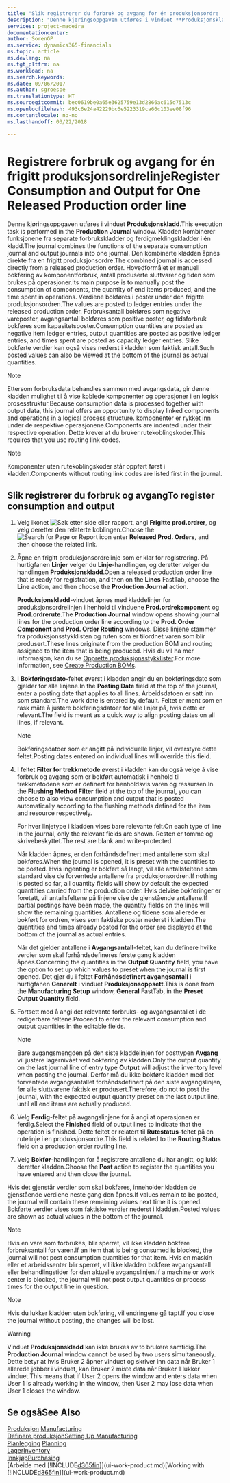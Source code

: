 ```yaml
---
title: "Slik registrerer du forbruk og avgang for én produksjonsordre | Microsoft-dokumentasjon"
description: "Denne kjøringsoppgaven utføres i vinduet **Produksjonskladd**. Kladden kombinerer funksjonene fra separate forbrukskladder og ferdigmeldingskladder i én kladd. Den kombinerte kladden åpnes direkte fra en frigitt produksjonsordre. Hovedformålet er manuell bokføring av komponentforbruk, antall produserte sluttvarer og tiden som brukes på operasjoner."
services: project-madeira
documentationcenter: 
author: SorenGP
ms.service: dynamics365-financials
ms.topic: article
ms.devlang: na
ms.tgt_pltfrm: na
ms.workload: na
ms.search.keywords: 
ms.date: 09/06/2017
ms.author: sgroespe
ms.translationtype: HT
ms.sourcegitcommit: bec0619be0a65e3625759e13d2866ac615d7513c
ms.openlocfilehash: 493c6e24a42229bc6e5223319ca66c103ee08f96
ms.contentlocale: nb-no
ms.lasthandoff: 03/22/2018

---
```

# <a name="register-consumption-and-output-for-one-released-production-order-line"></a><span data-ttu-id="430d6-106">Registrere forbruk og avgang for én frigitt produksjonsordrelinje</span><span class="sxs-lookup"><span data-stu-id="430d6-106">Register Consumption and Output for One Released Production order line</span></span>
<span data-ttu-id="430d6-107">Denne kjøringsoppgaven utføres i vinduet **Produksjonskladd**.</span><span class="sxs-lookup"><span data-stu-id="430d6-107">This execution task is performed in the **Production Journal** window.</span></span> <span data-ttu-id="430d6-108">Kladden kombinerer funksjonene fra separate forbrukskladder og ferdigmeldingskladder i én kladd.</span><span class="sxs-lookup"><span data-stu-id="430d6-108">The journal combines the functions of the separate consumption journal and output journals into one journal.</span></span> <span data-ttu-id="430d6-109">Den kombinerte kladden åpnes direkte fra en frigitt produksjonsordre.</span><span class="sxs-lookup"><span data-stu-id="430d6-109">The combined journal is accessed directly from a released production order.</span></span> <span data-ttu-id="430d6-110">Hovedformålet er manuell bokføring av komponentforbruk, antall produserte sluttvarer og tiden som brukes på operasjoner.</span><span class="sxs-lookup"><span data-stu-id="430d6-110">Its main purpose is to manually post the consumption of components, the quantity of end items produced, and the time spent in operations.</span></span> <span data-ttu-id="430d6-111">Verdiene bokføres i poster under den frigitte produksjonsordren.</span><span class="sxs-lookup"><span data-stu-id="430d6-111">The values are posted to ledger entries under the released production order.</span></span> <span data-ttu-id="430d6-112">Forbruksantall bokføres som negative vareposter, avgangsantall bokføres som positive poster, og tidsforbruk bokføres som kapasitetsposter.</span><span class="sxs-lookup"><span data-stu-id="430d6-112">Consumption quantities are posted as negative item ledger entries, output quantities are posted as positive ledger entries, and times spent are posted as capacity ledger entries.</span></span> <span data-ttu-id="430d6-113">Slike bokførte verdier kan også vises nederst i kladden som faktisk antall.</span><span class="sxs-lookup"><span data-stu-id="430d6-113">Such posted values can also be viewed at the bottom of the journal as actual quantities.</span></span>  

> [!NOTE]  
>  <span data-ttu-id="430d6-114">Ettersom forbruksdata behandles sammen med avgangsdata, gir denne kladden mulighet til å vise koblede komponenter og operasjoner i en logisk prosesstruktur.</span><span class="sxs-lookup"><span data-stu-id="430d6-114">Because consumption data is processed together with output data, this journal offers an opportunity to display linked components and operations in a logical process structure.</span></span> <span data-ttu-id="430d6-115">komponenter er rykket inn under de respektive operasjonene.</span><span class="sxs-lookup"><span data-stu-id="430d6-115">Components are indented under their respective operation.</span></span> <span data-ttu-id="430d6-116">Dette krever at du bruker rutekoblingskoder.</span><span class="sxs-lookup"><span data-stu-id="430d6-116">This requires that you use routing link codes.</span></span>  

> [!NOTE]  
>  <span data-ttu-id="430d6-117">Komponenter uten rutekoblingskoder står oppført først i kladden.</span><span class="sxs-lookup"><span data-stu-id="430d6-117">Components without routing link codes are listed first in the journal.</span></span>  

## <a name="to-register-consumption-and-output"></a><span data-ttu-id="430d6-118">Slik registrerer du forbruk og avgang</span><span class="sxs-lookup"><span data-stu-id="430d6-118">To register consumption and output</span></span>  
1.  <span data-ttu-id="430d6-119">Velg ikonet ![Søk etter side eller rapport](media/ui-search/search_small.png "Søk etter side eller rapport"), angi **Frigitte prod.ordrer**, og velg deretter den relaterte koblingen.</span><span class="sxs-lookup"><span data-stu-id="430d6-119">Choose the ![Search for Page or Report](media/ui-search/search_small.png "Search for Page or Report icon") icon enter **Released Prod. Orders**, and then choose the related link.</span></span>  
2.  <span data-ttu-id="430d6-120">Åpne en frigitt produksjonsordrelinje som er klar for registrering. På hurtigfanen **Linjer** velger du **Linje**-handlingen, og deretter velger du handlingen **Produksjonskladd**.</span><span class="sxs-lookup"><span data-stu-id="430d6-120">Open a released production order line that is ready for registration, and then on the **Lines** FastTab, choose the **Line** action, and then choose the **Production Journal** action.</span></span>  

    <span data-ttu-id="430d6-121">**Produksjonskladd**-vinduet åpnes med kladdelinjer for produksjonsordrelinjen i henhold til vinduene **Prod.ordrekomponent** og **Prod.ordrerute**.</span><span class="sxs-lookup"><span data-stu-id="430d6-121">The **Production Journal** window opens showing journal lines for the production order line according to the **Prod. Order Component** and **Prod. Order Routing** windows.</span></span> <span data-ttu-id="430d6-122">Disse linjene stammer fra produksjonsstykklisten og ruten som er tilordnet varen som blir produsert.</span><span class="sxs-lookup"><span data-stu-id="430d6-122">These lines originate from the production BOM and routing assigned to the item that is being produced.</span></span> <span data-ttu-id="430d6-123">Hvis du vil ha mer informasjon, kan du se [Opprette produksjonsstykklister](production-how-to-create-routings.md).</span><span class="sxs-lookup"><span data-stu-id="430d6-123">For more information, see [Create Production BOMs](production-how-to-create-routings.md).</span></span>  

3.  <span data-ttu-id="430d6-124">I **Bokføringsdato**-feltet øverst i kladden angir du en bokføringsdato som gjelder for alle linjene.</span><span class="sxs-lookup"><span data-stu-id="430d6-124">In the **Posting Date** field at the top of the journal, enter a posting date that applies to all lines.</span></span> <span data-ttu-id="430d6-125">Arbeidsdatoen er satt inn som standard.</span><span class="sxs-lookup"><span data-stu-id="430d6-125">The work date is entered by default.</span></span> <span data-ttu-id="430d6-126">Feltet er ment som en rask måte å justere bokføringsdatoer for alle linjer på, hvis dette er relevant.</span><span class="sxs-lookup"><span data-stu-id="430d6-126">The field is meant as a quick way to align posting dates on all lines, if relevant.</span></span>  

    > [!NOTE]  
    >  <span data-ttu-id="430d6-127">Bokføringsdatoer som er angitt på individuelle linjer, vil overstyre dette feltet.</span><span class="sxs-lookup"><span data-stu-id="430d6-127">Posting dates entered on individual lines will override this field.</span></span>  

4.  <span data-ttu-id="430d6-128">I feltet **Filter for trekkmetode** øverst i kladden kan du også velge å vise forbruk og avgang som er bokført automatisk i henhold til trekkmetodene som er definert for henholdsvis varen og ressursen.</span><span class="sxs-lookup"><span data-stu-id="430d6-128">In the **Flushing Method Filter** field at the top of the journal, you can choose to also view consumption and output that is posted automatically according to the flushing methods defined for the item and resource respectively.</span></span>  

    <span data-ttu-id="430d6-129">For hver linjetype i kladden vises bare relevante felt.</span><span class="sxs-lookup"><span data-stu-id="430d6-129">On each type of line in the journal, only the relevant fields are shown.</span></span> <span data-ttu-id="430d6-130">Resten er tomme og skrivebeskyttet.</span><span class="sxs-lookup"><span data-stu-id="430d6-130">The rest are blank and write-protected.</span></span>  

    <span data-ttu-id="430d6-131">Når kladden åpnes, er den forhåndsdefinert med antallene som skal bokføres.</span><span class="sxs-lookup"><span data-stu-id="430d6-131">When the journal is opened, it is preset with the quantities to be posted.</span></span> <span data-ttu-id="430d6-132">Hvis ingenting er bokført så langt, vil alle antallsfeltene som standard vise de forventede antallene fra produksjonsordren.</span><span class="sxs-lookup"><span data-stu-id="430d6-132">If nothing is posted so far, all quantity fields will show by default the expected quantities carried from the production order.</span></span> <span data-ttu-id="430d6-133">Hvis delvise bokføringer er foretatt, vil antallsfeltene på linjene vise de gjenstående antallene.</span><span class="sxs-lookup"><span data-stu-id="430d6-133">If partial postings have been made, the quantity fields on the lines will show the remaining quantities.</span></span> <span data-ttu-id="430d6-134">Antallene og tidene som allerede er bokført for ordren, vises som faktiske poster nederst i kladden.</span><span class="sxs-lookup"><span data-stu-id="430d6-134">The quantities and times already posted for the order are displayed at the bottom of the journal as actual entries.</span></span>  

    <span data-ttu-id="430d6-135">Når det gjelder antallene i **Avgangsantall**-feltet, kan du definere hvilke verdier som skal forhåndsdefineres første gang kladden åpnes.</span><span class="sxs-lookup"><span data-stu-id="430d6-135">Concerning the quantities in the **Output Quantity** field, you have the option to set up which values to preset when the journal is first opened.</span></span> <span data-ttu-id="430d6-136">Det gjør du i feltet **Forhåndsdefinert avgangsantall** i hurtigfanen **Generelt** i vinduet **Produksjonsoppsett**.</span><span class="sxs-lookup"><span data-stu-id="430d6-136">This is done from the **Manufacturing Setup** window, **General** FastTab, in the **Preset Output Quantity** field.</span></span> 

5.  <span data-ttu-id="430d6-137">Fortsett med å angi det relevante forbruks- og avgangsantallet i de redigerbare feltene.</span><span class="sxs-lookup"><span data-stu-id="430d6-137">Proceed to enter the relevant consumption and output quantities in the editable fields.</span></span>  

    > [!NOTE]  
    >  <span data-ttu-id="430d6-138">Bare avgangsmengden på den siste kladdelinjen for posttypen **Avgang** vil justere lagernivået ved bokføring av kladden.</span><span class="sxs-lookup"><span data-stu-id="430d6-138">Only the output quantity on the last journal line of entry type **Output** will adjust the inventory level when posting the journal.</span></span> <span data-ttu-id="430d6-139">Derfor må du ikke bokføre kladden med det forventede avgangsantallet forhåndsdefinert på den siste avgangslinjen, før alle sluttvarene faktisk er produsert.</span><span class="sxs-lookup"><span data-stu-id="430d6-139">Therefore, do not to post the journal, with the expected output quantity preset on the last output line, until all end items are actually produced.</span></span>  

6.  <span data-ttu-id="430d6-140">Velg **Ferdig**-feltet på avgangslinjene for å angi at operasjonen er ferdig.</span><span class="sxs-lookup"><span data-stu-id="430d6-140">Select the **Finished** field of output lines to indicate that the operation is finished.</span></span> <span data-ttu-id="430d6-141">Dette feltet er relatert til **Rutestatus**-feltet på en rutelinje i en produksjonsordre.</span><span class="sxs-lookup"><span data-stu-id="430d6-141">This field is related to the **Routing Status** field on a production order routing line.</span></span>  
7.  <span data-ttu-id="430d6-142">Velg **Bokfør**-handlingen for å registrere antallene du har angitt, og lukk deretter kladden.</span><span class="sxs-lookup"><span data-stu-id="430d6-142">Choose the **Post** action to register the quantities you have entered and then close the journal.</span></span>  

<span data-ttu-id="430d6-143">Hvis det gjenstår verdier som skal bokføres, inneholder kladden de gjenstående verdiene neste gang den åpnes.</span><span class="sxs-lookup"><span data-stu-id="430d6-143">If values remain to be posted, the journal will contain these remaining values next time it is opened.</span></span> <span data-ttu-id="430d6-144">Bokførte verdier vises som faktiske verdier nederst i kladden.</span><span class="sxs-lookup"><span data-stu-id="430d6-144">Posted values are shown as actual values in the bottom of the journal.</span></span>  

> [!NOTE]  
>  <span data-ttu-id="430d6-145"> Hvis en vare som forbrukes, blir sperret, vil ikke kladden bokføre forbruksantall for varen.</span><span class="sxs-lookup"><span data-stu-id="430d6-145">If an item that is being consumed is blocked, the journal will not post consumption quantities for that item.</span></span> <span data-ttu-id="430d6-146">Hvis en maskin eller et arbeidssenter blir sperret, vil ikke kladden bokføre avgangsantall eller behandlingstider for den aktuelle avgangslinjen.</span><span class="sxs-lookup"><span data-stu-id="430d6-146">If a machine or work center is blocked, the journal will not post output quantities or process times for the output line in question.</span></span>  

> [!NOTE]  
>  <span data-ttu-id="430d6-147">Hvis du lukker kladden uten bokføring, vil endringene gå tapt.</span><span class="sxs-lookup"><span data-stu-id="430d6-147">If you close the journal without posting, the changes will be lost.</span></span>  

> [!WARNING]  
>  <span data-ttu-id="430d6-148">Vinduet **Produksjonskladd** kan ikke brukes av to brukere samtidig.</span><span class="sxs-lookup"><span data-stu-id="430d6-148">The **Production Journal** window cannot be used by two users simultaneously.</span></span> <span data-ttu-id="430d6-149">Dette betyr at hvis Bruker 2 åpner vinduet og skriver inn data når Bruker 1 allerede jobber i vinduet, kan Bruker 2 miste data når Bruker 1 lukker vinduet.</span><span class="sxs-lookup"><span data-stu-id="430d6-149">This means that if User 2 opens the window and enters data when User 1 is already working in the window, then User 2 may lose data when User 1 closes the window.</span></span>  

## <a name="see-also"></a><span data-ttu-id="430d6-150">Se også</span><span class="sxs-lookup"><span data-stu-id="430d6-150">See Also</span></span>  
<span data-ttu-id="430d6-151">[Produksjon](production-manage-manufacturing.md)  </span><span class="sxs-lookup"><span data-stu-id="430d6-151">[Manufacturing](production-manage-manufacturing.md)  </span></span>  
[<span data-ttu-id="430d6-152">Definere produksjon</span><span class="sxs-lookup"><span data-stu-id="430d6-152">Setting Up Manufacturing</span></span>](production-configure-production-processes.md)  
<span data-ttu-id="430d6-153">[Planlegging](production-planning.md)    </span><span class="sxs-lookup"><span data-stu-id="430d6-153">[Planning](production-planning.md)    </span></span>  
[<span data-ttu-id="430d6-154">Lager</span><span class="sxs-lookup"><span data-stu-id="430d6-154">Inventory</span></span>](inventory-manage-inventory.md)  
[<span data-ttu-id="430d6-155">Innkjøp</span><span class="sxs-lookup"><span data-stu-id="430d6-155">Purchasing</span></span>](purchasing-manage-purchasing.md)  
<span data-ttu-id="430d6-156">[Arbeide med [!INCLUDE[d365fin](includes/d365fin_md.md)]](ui-work-product.md)</span><span class="sxs-lookup"><span data-stu-id="430d6-156">[Working with [!INCLUDE[d365fin](includes/d365fin_md.md)]](ui-work-product.md)</span></span>

